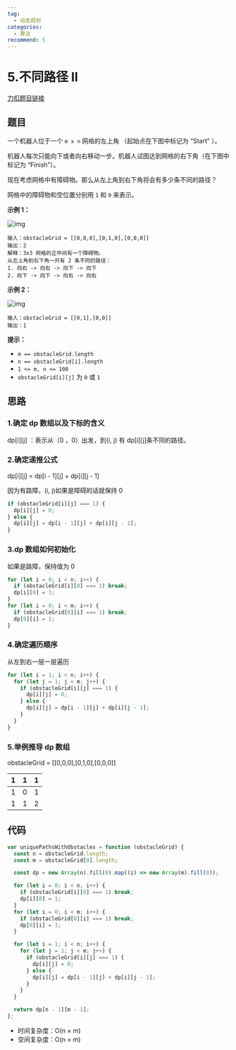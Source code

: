 ```yaml
---
tag:
  - 动态规划
categories:
  - 算法
recommend: 5
---
```


# 5.不同路径 II

[力扣题目链接](https://leetcode.cn/problems/unique-paths-ii/)

## 题目

一个机器人位于一个 `m x n` 网格的左上角 （起始点在下图中标记为 “Start” ）。

机器人每次只能向下或者向右移动一步。机器人试图达到网格的右下角（在下图中标记为 “Finish”）。

现在考虑网格中有障碍物。那么从左上角到右下角将会有多少条不同的路径？

网格中的障碍物和空位置分别用 `1` 和 `0` 来表示。

**示例 1：**

![img](https://assets.leetcode.com/uploads/2020/11/04/robot1.jpg)

```
输入：obstacleGrid = [[0,0,0],[0,1,0],[0,0,0]]
输出：2
解释：3x3 网格的正中间有一个障碍物。
从左上角到右下角一共有 2 条不同的路径：
1. 向右 -> 向右 -> 向下 -> 向下
2. 向下 -> 向下 -> 向右 -> 向右
```

**示例 2：**

![img](https://assets.leetcode.com/uploads/2020/11/04/robot2.jpg)

```
输入：obstacleGrid = [[0,1],[0,0]]
输出：1
```

**提示：**

- `m == obstacleGrid.length`
- `n == obstacleGrid[i].length`
- `1 <= m, n <= 100`
- `obstacleGrid[i][j]` 为 `0` 或 `1`

## 思路

### 1.确定 dp 数组以及下标的含义

dp[i][j] ：表示从（0 ，0）出发，到(i, j) 有 dp[i][j]条不同的路径。

### 2.确定递推公式

dp[i]\[j] = dp[i - 1]\[j] + dp[i]\[j - 1]

因为有路障，(i, j)如果是障碍的话就保持 0

```js
if (obstacleGrid[i][j] === 1) {
  dp[i][j] = 0;
} else {
  dp[i][j] = dp[i - 1][j] + dp[i][j - 1];
}
```

### 3.dp 数组如何初始化

如果是路障，保持值为 0

```js
for (let i = 0; i < n; i++) {
  if (obstacleGrid[i][0] === 1) break;
  dp[i][0] = 1;
}
for (let i = 0; i < m; i++) {
  if (obstacleGrid[0][i] === 1) break;
  dp[0][i] = 1;
}
```

### 4.确定遍历顺序

从左到右一层一层遍历

```js
for (let i = 1; i < n; i++) {
  for (let j = 1; j < m; j++) {
    if (obstacleGrid[i][j] === 1) {
      dp[i][j] = 0;
    } else {
      dp[i][j] = dp[i - 1][j] + dp[i][j - 1];
    }
  }
}
```

### 5.举例推导 dp 数组

obstacleGrid = [[0,0,0],[0,1,0],[0,0,0]]

| 1   | 1   | 1   |
| --- | --- | --- |
| 1   | 0   | 1   |
| 1   | 1   | 2   |

## 代码

```js
var uniquePathsWithObstacles = function (obstacleGrid) {
  const n = obstacleGrid.length;
  const m = obstacleGrid[0].length;

  const dp = new Array(n).fill(0).map((i) => new Array(m).fill(0));

  for (let i = 0; i < n; i++) {
    if (obstacleGrid[i][0] === 1) break;
    dp[i][0] = 1;
  }
  for (let i = 0; i < m; i++) {
    if (obstacleGrid[0][i] === 1) break;
    dp[0][i] = 1;
  }

  for (let i = 1; i < n; i++) {
    for (let j = 1; j < m; j++) {
      if (obstacleGrid[i][j] === 1) {
        dp[i][j] = 0;
      } else {
        dp[i][j] = dp[i - 1][j] + dp[i][j - 1];
      }
    }
  }

  return dp[n - 1][m - 1];
};
```

- 时间复杂度：O(n × m)
- 空间复杂度：O(n × m)
